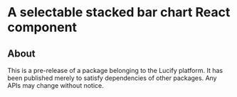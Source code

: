
# A selectable stacked bar chart React component

##  About 

This is a pre-release of a package belonging to the Lucify platform. It has been published merely to satisfy dependencies of other packages. Any APIs may change without notice.
